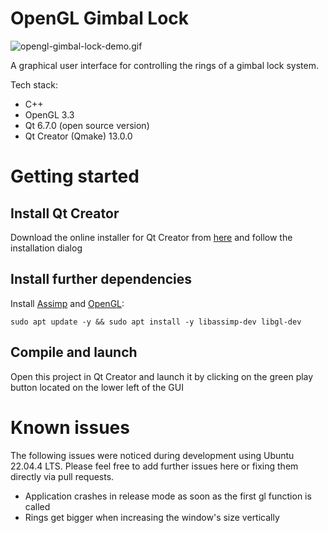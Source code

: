 # OpenGL Gimbal Lock

![opengl-gimbal-lock-demo.gif](demo/opengl-gimbal-lock-demo.gif)

A graphical user interface for controlling the rings of a gimbal lock system.

Tech stack:
- C++
- OpenGL 3.3
- Qt 6.7.0 (open source version)
- Qt Creator (Qmake) 13.0.0

# Getting started

## Install Qt Creator

Download the online installer for Qt Creator from [here](https://www.qt.io/download-qt-installer-oss?utm_referrer=https%3A%2F%2Fwww.qt.io%2F) and follow the installation dialog

## Install further dependencies

Install [Assimp](https://github.com/assimp/assimp) and [OpenGL](https://www.opengl.org/):

`sudo apt update -y && sudo apt install -y libassimp-dev libgl-dev`

## Compile and launch

Open this project in Qt Creator and launch it by clicking on the green play button located on the lower left of the GUI

# Known issues

The following issues were noticed during development using Ubuntu 22.04.4 LTS. Please feel free to add further issues here or fixing them directly via pull requests.

- Application crashes in release mode as soon as the first gl function is called
- Rings get bigger when increasing the window's size vertically
